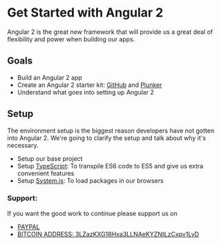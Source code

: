 # Get Started with Angular 2

Angular 2 is the great new framework that will provide us a great deal of flexibility and power when building our apps.

## Goals

- Build an Angular 2 app
- Create an Angular 2 starter kit: [GitHub](https://github.com/scotch-io/angular2-starter-basic) and [Plunker](http://plnkr.co/edit/V5tKs3?p=info)
- Understand what goes into setting up Angular 2

## Setup

The environment setup is the biggest reason developers have not gotten into Angular 2. We're going to clarify the setup and talk about why it's necessary.

- Setup our base project
- Setup [TypeScript](https://www.typescriptlang.org/): To transpile ES6 code to ES5 and give us extra convenient features
- Setup [System.js](https://github.com/systemjs/systemjs): To load packages in our browsers

### Support:

If you want the good work to continue please support us on

* [PAYPAL](https://www.paypal.me/ishandutta2007)
* [BITCOIN ADDRESS: 3LZazKXG18Hxa3LLNAeKYZNtLzCxpv1LyD](https://www.coinbase.com/join/5a8e4a045b02c403bc3a9c0c)
